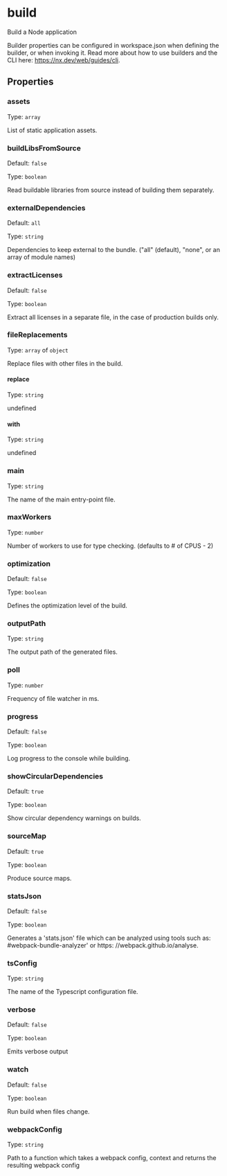 # build

Build a Node application

Builder properties can be configured in workspace.json when defining the builder, or when invoking it.
Read more about how to use builders and the CLI here: https://nx.dev/web/guides/cli.

## Properties

### assets

Type: `array`

List of static application assets.

### buildLibsFromSource

Default: `false`

Type: `boolean`

Read buildable libraries from source instead of building them separately.

### externalDependencies

Default: `all`

Type: `string`

Dependencies to keep external to the bundle. ("all" (default), "none", or an array of module names)

### extractLicenses

Default: `false`

Type: `boolean`

Extract all licenses in a separate file, in the case of production builds only.

### fileReplacements

Type: `array` of `object`

Replace files with other files in the build.

#### replace

Type: `string`

undefined

#### with

Type: `string`

undefined

### main

Type: `string`

The name of the main entry-point file.

### maxWorkers

Type: `number`

Number of workers to use for type checking. (defaults to # of CPUS - 2)

### optimization

Default: `false`

Type: `boolean`

Defines the optimization level of the build.

### outputPath

Type: `string`

The output path of the generated files.

### poll

Type: `number`

Frequency of file watcher in ms.

### progress

Default: `false`

Type: `boolean`

Log progress to the console while building.

### showCircularDependencies

Default: `true`

Type: `boolean`

Show circular dependency warnings on builds.

### sourceMap

Default: `true`

Type: `boolean`

Produce source maps.

### statsJson

Default: `false`

Type: `boolean`

Generates a 'stats.json' file which can be analyzed using tools such as: #webpack-bundle-analyzer' or https: //webpack.github.io/analyse.

### tsConfig

Type: `string`

The name of the Typescript configuration file.

### verbose

Default: `false`

Type: `boolean`

Emits verbose output

### watch

Default: `false`

Type: `boolean`

Run build when files change.

### webpackConfig

Type: `string`

Path to a function which takes a webpack config, context and returns the resulting webpack config
